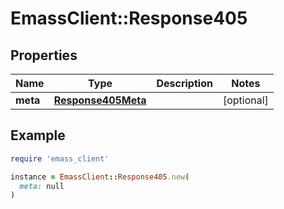 # EmassClient::Response405

## Properties

| Name | Type | Description | Notes |
| ---- | ---- | ----------- | ----- |
| **meta** | [**Response405Meta**](Response405Meta.md) |  | [optional] |

## Example

```ruby
require 'emass_client'

instance = EmassClient::Response405.new(
  meta: null
)
```

